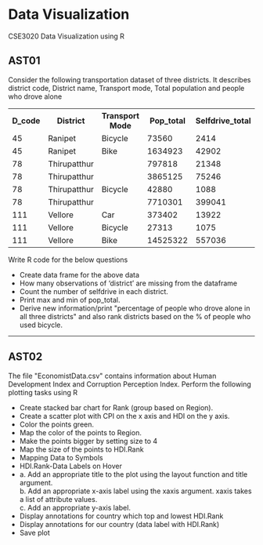 # Data Visualization
CSE3020 Data Visualization using R

## AST01
Consider the following transportation dataset of three districts. It describes district code, District name, Transport mode, Total population and people who drove alone<br>
<table>
  <tr>
    <th>D_code</th>
    <th>District</th> 
    <th>Transport Mode</th>
    <th>Pop_total</th>
    <th>Selfdrive_total</th>
  </tr>
  <tr>
    <td>45 <td>Ranipet</td> <td>Bicycle</td> <td>73560</td> <td>2414</td>
  </tr>
  <tr>
    <td>45</td> <td>Ranipet</td> <td>Bike</td> <td>1634923</td> <td>42902</td>
  </tr>
  <tr>
    <td>78</td> <td>Thirupatthur</td> <td></td> <td>797818</td> <td>21348</td>
  </tr>
  <tr>
    <td>78</td> <td>Thirupatthur</td> <td></td> <td>3865125</td> <td>75246</td></tr>
  <tr>
    <td>78</td> <td>Thirupatthur</td> <td>Bicycle</td> <td>42880</td> <td>1088</td>
  </tr>
  <tr>
    <td>78</td> <td>Thirupatthur</td> <td></td> <td>7710301</td> <td>399041</td>
  </tr>
  <tr>
    <td>111</td> <td>Vellore</td>  <td>Car</td> <td>373402</td> <td>13922</td>
  </tr>
  <tr>
    <td>111</td> <td>Vellore</td> <td>Bicycle</td> <td>27313</td> <td>1075</td>
  </tr>
  <tr>
  <td>111</td> <td>Vellore</td> <td>Bike</td> <td>14525322</td> <td>557036</td>
  </tr>
</table>

Write R code for the below questions
- Create data frame for the above data
- How many observations of ‘district’ are missing from the dataframe
- Count the number of selfdrive in each district.
- Print max and min of pop_total.
- Derive new information/print "percentage of people who drove alone in all three districts" and also rank districts based on the % of people who used bicycle.
<hr>


## AST02
The file "EconomistData.csv" contains information about Human Development Index and Corruption Perception Index. Perform the following plotting tasks using R
- Create stacked bar chart for Rank (group based on Region). 
- Create a scatter plot with CPI on the x axis and HDI on the y axis. 
- Color the points green. 
- Map the color of the points to Region. 
- Make the points bigger by setting size to 4 
- Map the size of the points to HDI.Rank 
- Mapping Data to Symbols 
- HDI.Rank-Data Labels on Hover 
- a. Add an appropriate title to the plot using the layout function and title argument. <br>
  b. Add an appropriate x-axis label using the xaxis argument. xaxis takes a list of attribute values.<br>
  c. Add an appropriate y-axis label. <br>
- Display annotations for country which top and lowest HDI.Rank
- Display annotations for our country (data label with HDI.Rank)
- Save plot
 
